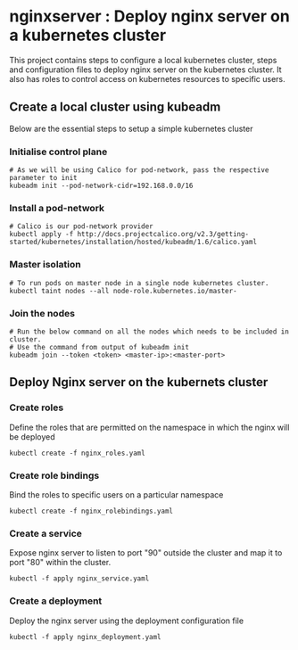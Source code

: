 # nginxserver : Deploy nginx server on a kubernetes cluster

This project contains steps to configure a local kubernetes cluster, steps and configuration files to deploy nginx server on the kubernetes cluster.
It also has roles to control access on kubernetes resources to specific users.

## Create a local cluster using kubeadm
Below are the essential steps to setup a simple kubernetes cluster

### Initialise control plane
```
# As we will be using Calico for pod-network, pass the respective parameter to init
kubeadm init --pod-network-cidr=192.168.0.0/16
```

### Install a pod-network
```
# Calico is our pod-network provider
kubectl apply -f http://docs.projectcalico.org/v2.3/getting-started/kubernetes/installation/hosted/kubeadm/1.6/calico.yaml
```

### Master isolation
```
# To run pods on master node in a single node kubernetes cluster.
kubectl taint nodes --all node-role.kubernetes.io/master-
```

### Join the nodes
```
# Run the below command on all the nodes which needs to be included in cluster.
# Use the command from output of kubeadm init
kubeadm join --token <token> <master-ip>:<master-port>
```

## Deploy Nginx server on the kubernets cluster

### Create roles
Define the roles that are permitted on the namespace in which the nginx will be deployed

```
kubectl create -f nginx_roles.yaml
```

### Create role bindings 
Bind the roles to specific users on a particular namespace

```
kubectl create -f nginx_rolebindings.yaml
```

### Create a service
Expose nginx server to listen to port "90" outside the cluster and map it to port "80" within the cluster.

```
kubectl -f apply nginx_service.yaml
```

### Create a deployment
Deploy the nginx server using the deployment configuration file

```
kubectl -f apply nginx_deployment.yaml
```
